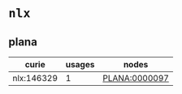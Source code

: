 # `nlx`

## plana

| curie      |   usages | nodes                                                 |
|------------|----------|-------------------------------------------------------|
| nlx:146329 |        1 | [PLANA:0000097](https://bioregistry.io/PLANA:0000097) |

